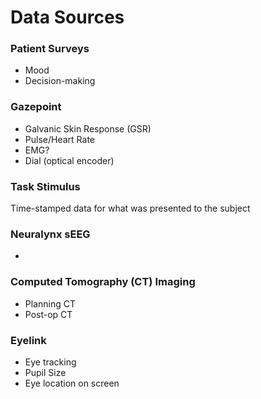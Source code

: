 # Data Sources

### Patient Surveys
- Mood
- Decision-making

### Gazepoint
- Galvanic Skin Response (GSR)
- Pulse/Heart Rate
- EMG?
- Dial (optical encoder)

### Task Stimulus
Time-stamped data for what was presented to the subject

### Neuralynx sEEG
- 

### Computed Tomography (CT) Imaging
- Planning CT
- Post-op CT

### Eyelink
- Eye tracking
- Pupil Size
- Eye location on screen

